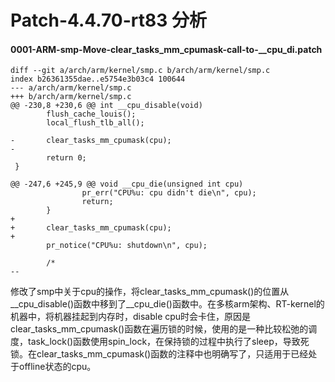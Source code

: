 # Patch-4.4.70-rt83 分析

#### 0001-ARM-smp-Move-clear_tasks_mm_cpumask-call-to-__cpu_di.patch

```shell
diff --git a/arch/arm/kernel/smp.c b/arch/arm/kernel/smp.c
index b26361355dae..e5754e3b03c4 100644
--- a/arch/arm/kernel/smp.c
+++ b/arch/arm/kernel/smp.c
@@ -230,8 +230,6 @@ int __cpu_disable(void)
        flush_cache_louis();
        local_flush_tlb_all();

-       clear_tasks_mm_cpumask(cpu);
-
        return 0;
 }

@@ -247,6 +245,9 @@ void __cpu_die(unsigned int cpu)
                pr_err("CPU%u: cpu didn't die\n", cpu);
                return;
        }
+
+       clear_tasks_mm_cpumask(cpu);
+
        pr_notice("CPU%u: shutdown\n", cpu);

        /*
-- 
```

​	修改了smp中关于cpu的操作，将clear_tasks_mm_cpumask()的位置从\_\_cpu\_disable()函数中移到了\_\_cpu\_die()函数中。在多核arm架构、RT-kernel的机器中，将机器挂起到内存时，disable cpu时会卡住，原因是clear_tasks_mm_cpumask()函数在遍历锁的时候，使用的是一种比较松弛的调度，task_lock()函数使用spin_lock，在保持锁的过程中执行了sleep，导致死锁。在clear_tasks_mm_cpumask()函数的注释中也明确写了，只适用于已经处于offline状态的cpu。
